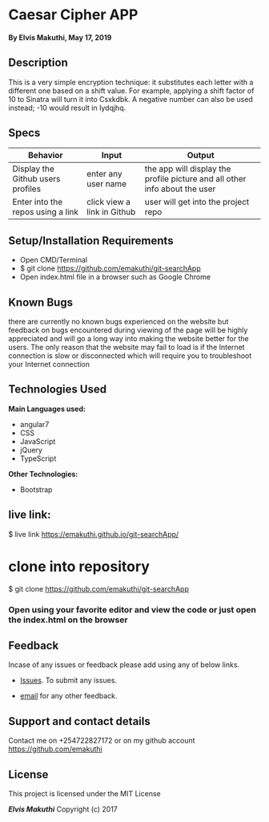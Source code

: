 # Caesar Cipher APP

#### By **Elvis Makuthi, May 17, 2019**

## Description
This is a very simple encryption technique: it substitutes each letter with a different one based on a shift value. For example, applying a shift factor of 10 to Sinatra will turn it into Csxkdbk. A negative number can also be used instead; -10 would result in Iydqjhq.


## Specs

 | Behavior                                       |  Input | Output    |
 | ---------------------------------------------- | ------ | --------- |
 | Display the Github users profiles  | enter any user name      | the app will display the profile picture and all other info about the user   |
 | Enter into the repos using a link | click view a link in Github     | user will get into the project repo   |

## Setup/Installation Requirements

* Open CMD/Terminal
* $ git clone https://github.com/emakuthi/git-searchApp
* Open index.html file in a browser such as Google Chrome

## Known Bugs

there are currently no known bugs experienced on the website but feedback on bugs encountered during viewing of the page will be highly appreciated and will go a long way into making the website better for the users. The only reason that the website may fail to load is if the Internet connection is slow or disconnected which will require you to troubleshoot your Internet connection

## Technologies Used

**Main Languages used:**

* angular7
* CSS
* JavaScript
* jQuery
* TypeScript

**Other Technologies:**

* Bootstrap

## live link:

$ live link https://emakuthi.github.io/git-searchApp/

# clone into repository

$ git clone https://github.com/emakuthi/git-searchApp
### Open using your favorite editor and view the code or just open the index.html on the browser

## Feedback

Incase of any issues or feedback please add using any of below links.

* [Issues](https://github.com/emakuthi/git-searchApp/issues). To submit any issues.

* [email](emakuthi@gmail.com) for any other feedback.

## Support and contact details

 Contact me on +254722827172 or on my github account <https://github.com/emakuthi>


## License

This project is licensed under the MIT License

**_Elvis Makuthi_** Copyright (c) 2017